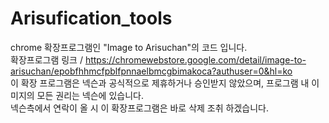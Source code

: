 # Arisufication_tools

chrome 확장프로그램인 "Image to Arisuchan"의 코드 입니다.
<br/>
확장프로그램 링크 / https://chromewebstore.google.com/detail/image-to-arisuchan/epobfhhmcfpblfpnnaelbmcgbimakoca?authuser=0&hl=ko
<br/>
이 확장 프로그램은 넥슨과 공식적으로 제휴하거나 승인받지 않았으며, 프로그램 내 이미지의 모든 권리는 넥슨에 있습니다.
<br/>
넥슨측에서 연락이 올 시 이 확장프로그램은 바로 삭제 조취 하겠습니다.
